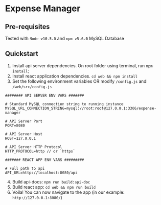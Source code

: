 # Expense Manager

## Pre-requisites
Tested with `Node v10.5.0` and `npm v5.6.0`
MySQL Database

## Quickstart

1. Install api server dependencies. On root folder using terminal, run `npm install`;
2. Install react application dependencies. `cd web && npm install`
3. Set the following environment variables OR modify `/config.js` and `/web/src/config.js`
```
######## API SERVER ENV VARS #######

# Standard MySQL connection string to running instance
MYSQL_URL_CONNECTION_STRING=mysql://root:root@127.0.0.1:3306/expense-manager

# API Server Port
PORT=8080

# API Server Host
HOST=127.0.0.1

# API Server HTTP Protocol
HTTP_PROTOCOL=http // or `https`

####### REACT APP ENV VARS #########

# Full path to api
API_URL=http://localhost:8080/api
```

4. Build api-docs: `npm run build:api-doc`
5. Build react app: `cd web && npm run build`
6. Voila! You can now navigate to the app (in our example: `http://127.0.0.1:8080/`)
